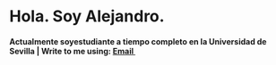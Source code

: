 
<h1>Hola. Soy Alejandro.</h1>
<h4>  Actualmente soyestudiante a tiempo completo en la Universidad de Sevilla | Write to me using: <a href="mailto:git.alexfer202@gmail.com">Email <img src="https://camo.githubusercontent.com/5bf17041186bbc591a286709593ee76baf2e4711/68747470733a2f2f6564656e742e6769746875622e696f2f537570657254696e7949636f6e732f696d616765732f7376672f676d61696c2e737667" width="10"></a></h4>
